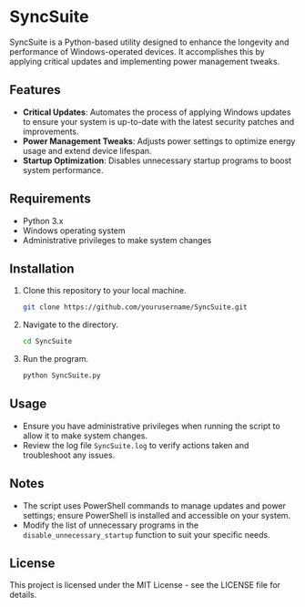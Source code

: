 # SyncSuite

SyncSuite is a Python-based utility designed to enhance the longevity and performance of Windows-operated devices. It accomplishes this by applying critical updates and implementing power management tweaks.

## Features

- **Critical Updates**: Automates the process of applying Windows updates to ensure your system is up-to-date with the latest security patches and improvements.
- **Power Management Tweaks**: Adjusts power settings to optimize energy usage and extend device lifespan.
- **Startup Optimization**: Disables unnecessary startup programs to boost system performance.

## Requirements

- Python 3.x
- Windows operating system
- Administrative privileges to make system changes

## Installation

1. Clone this repository to your local machine.
    ```bash
    git clone https://github.com/yourusername/SyncSuite.git
    ```

2. Navigate to the directory.
    ```bash
    cd SyncSuite
    ```

3. Run the program.
    ```bash
    python SyncSuite.py
    ```

## Usage

- Ensure you have administrative privileges when running the script to allow it to make system changes.
- Review the log file `SyncSuite.log` to verify actions taken and troubleshoot any issues.

## Notes

- The script uses PowerShell commands to manage updates and power settings; ensure PowerShell is installed and accessible on your system.
- Modify the list of unnecessary programs in the `disable_unnecessary_startup` function to suit your specific needs.

## License

This project is licensed under the MIT License - see the LICENSE file for details.